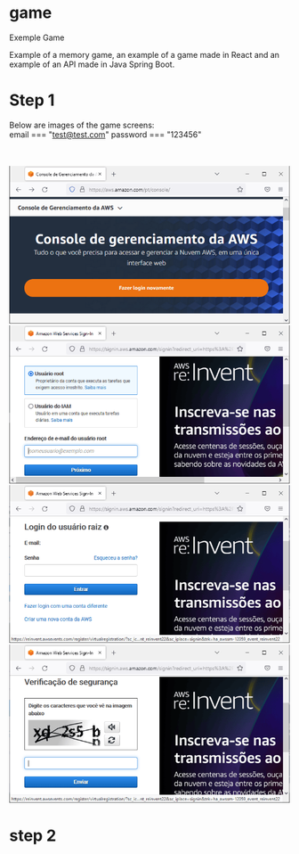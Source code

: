 # game

Exemple Game

Example of a memory game, an example of a game made in React and an example of an API made in Java Spring Boot.

# Step 1

Below are images of the game screens:
</br>
email === "test@test.com"
password === "123456"

</br> 
</br> 
 <img src="https://github.com/sovanderlei/AWS_Basics/blob/main/imagens/awsserver01.png"   
alt="Minha Figura">
</br> 
 <img src="https://github.com/sovanderlei/AWS_Basics/blob/main/imagens/awsserver02.png"   
alt="Minha Figura">
</br> 
 <img src="https://github.com/sovanderlei/AWS_Basics/blob/main/imagens/awsserver03.png"   
alt="Minha Figura">
</br>  
 <img src="https://github.com/sovanderlei/AWS_Basics/blob/main/imagens/awsserver04.png"   
alt="Minha Figura">
</br>

# step 2

</br> 
</br> 
</br>
